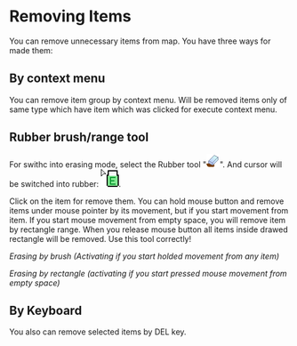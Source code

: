 # Removing Items

You can remove unnecessary items from map. You have three ways for made them:


## By context menu

You can remove item group by context menu. Will be removed items only of same
type which have item which was clicked for execute context menu.


## Rubber brush/range tool

For swithc into erasing mode, select the Rubber tool "![Rubber](screenshots/LevelEditing/rubber.png)".
And cursor will be switched into rubber: ![EC](screenshots/LevelEditing/cur_rubber.png).

Click on the item for remove them. You can hold mouse button and remove items
under mouse pointer by its movement, but if you start movement from item.
If you start mouse movement from empty space, you will remove item by rectangle
range. When you release mouse button all items inside drawed rectangle will be
removed. Use this tool correctly!

_Erasing by brush (Activating if you start holded movement from any item)_

<ImageZoom
  alt="Removing_brush"
  url="screenshots/LevelEditing/Removing_brush.png"
  width="200px"
  :border="true"
/>

_Erasing by rectangle (activating if you start pressed mouse movement from empty space)_

<ImageZoom
  alt="Removing_rectangle"
  url="screenshots/LevelEditing/Removing_rectangle.png"
  width="200px"
  :border="true"
/>


## By Keyboard

You also can remove selected items by DEL key.

